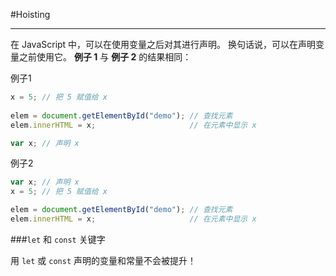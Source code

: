 #Hoisting

---

在 JavaScript 中，可以在使用变量之后对其进行声明。
换句话说，可以在声明变量之前使用它。
**例子 1** 与 **例子 2** 的结果相同：

例子1
```javascript
x = 5; // 把 5 赋值给 x
 
elem = document.getElementById("demo"); // 查找元素
elem.innerHTML = x;                     // 在元素中显示 x

var x; // 声明 x
```

例子2
```javascript
var x; // 声明 x
x = 5; // 把 5 赋值给 x

elem = document.getElementById("demo"); // 查找元素
elem.innerHTML = x;                     // 在元素中显示 x
```

###`let` 和 `const` 关键字

用 `let` 或 `const` 声明的变量和常量不会被提升！